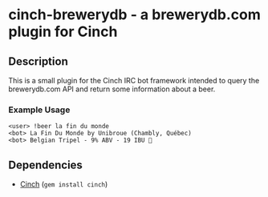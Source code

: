 # cinch-brewerydb - a brewerydb.com plugin for Cinch

## Description

This is a small plugin for the Cinch IRC bot framework intended to query the
brewerydb.com API and return some information about a beer.

### Example Usage

```
<user> !beer la fin du monde
<bot> La Fin Du Monde by Unibroue (Chambly, Québec)
<bot> Belgian Tripel - 9% ABV - 19 IBU 🍺
```

## Dependencies
* [Cinch](https://github.com/cinchrb/cinch) (`gem install cinch`)
